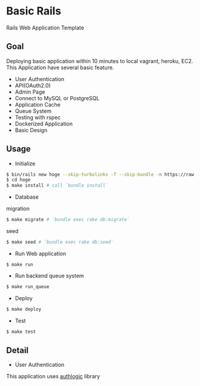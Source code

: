 # Basic Rails

Rails Web Application Template

## Goal

Deploying basic application within 10 minutes to local vagrant, heroku, EC2.
This Application have several basic feature.

* User Authentication
* API(OAuth2.0)
* Admin Page
* Connect to MySQL or PostgreSQL
* Application Cache
* Queue System
* Testing with rspec
* Dockerized Application
* Basic Design

## Usage 

* Initialize

```bash
$ bin/rails new hoge --skip-turbolinks -T --skip-bundle -m https://raw.githubusercontent.com/tzmfreedom/basic-rails/master/template.rb
$ cd hoge
$ make install # call `bundle install`
```

* Database

migration
```bash
$ make migrate # `bundle exec rake db:migrate`
```

seed
```bash
$ make seed # `bundle exec rake db:seed`
```

* Run Web application

```
$ make run
```

* Run backend queue system

```bash
$ make run_queue
```

* Deploy

```bash
$ make deploy
```

* Test

```bash
$ make test
```

## Detail

* User Authentication

This application uses [authlogic](https://github.com/binarylogic/authlogic) library

